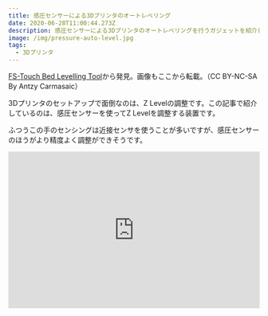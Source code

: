 ```yaml
---
title: 感圧センサーによる3Dプリンタのオートレベリング
date: 2020-06-28T11:00:44.273Z
description: 感圧センサーによる3Dプリンタのオートレベリングを行うガジェットを紹介します。
image: /img/pressure-auto-level.jpg
tags:
  - 3Dプリンタ
---
```

[FS-Touch Bed Levelling Tool](https://www.instructables.com/id/FS-Touch-Bed-Levelling-Tool/)から発見。画像もここから転載。（CC BY-NC-SA By Antzy Carmasaic）

3Dプリンタのセットアップで面倒なのは、Z Levelの調整です。この記事で紹介しているのは、感圧センサーを使ってZ Levelを調整する装置です。

ふつうこの手のセンシングは近接センサを使うことが多いですが、感圧センサーのほうがより精度よく調整ができそうです。

<iframe width="100%" height="315" src="https://www.youtube.com/embed/RZ0BV73TAOc" frameborder="0" allow="accelerometer; autoplay; encrypted-media; gyroscope; picture-in-picture" allowfullscreen></iframe>
